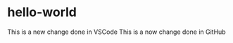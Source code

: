 # hello-world
<!-- CHANGE @albertetpx-->
This is a new change done in VSCode
This is a now change done in GitHub
<!-- TODO @skriwelae add code line -->
